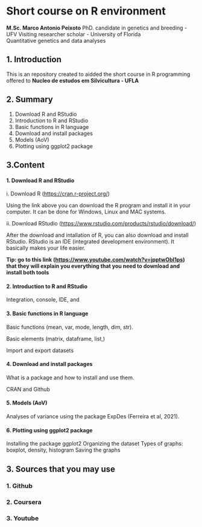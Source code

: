 # Short course on R environment

**M.Sc. Marco Antonio Peixoto**
PhD. candidate in genetics and breeding - UFV
Visiting researcher scholar - University of Florida  
Quantitative genetics and data analyses

## 1. Introduction

This is an repository created to aidded the short course in R programming offered to **Nucleo de estudos em Silvicultura - UFLA**


## 2. Summary

1. Download R and RStudio
2. Introduction to R and RStudio
3. Basic functions in R language 
4. Download and install packages
5. Models (AoV)
6. Plotting using ggplot2 package

## 3.Content

#### 1. Download R and RStudio

i. Download R (https://cran.r-project.org/) 

Using the link above you can download the R program and install it in your computer. It can be done for Windows, Linux and MAC systems.

ii. Download RStudio (https://www.rstudio.com/products/rstudio/download/)

After the download and intallation of R, you can also download and install RStudio. RStudio is an IDE (integrated development environment). It basically makes your life easier.

**Tip: go to this link (https://www.youtube.com/watch?v=jpptwObI1ps) that they will explain you everything that you need to download and install both tools**

#### 2. Introduction to R and RStudio

Integration, console, IDE, and 

#### 3. Basic functions in R language 

Basic functions (mean, var, mode, length, dim, str).

Basic elements (matrix, dataframe, list,)

Import and export datasets

#### 4. Download and install packages

What is a package and how to install and use them.

CRAN and Github

#### 5. Models (AoV)

Analyses of variance using the package ExpDes (Ferreira et al, 2021).

#### 6. Plotting using **ggplot2** package

Installing the package ggplot2
Organizing the dataset
Types of graphs: boxplot, density, histogram
Saving the graphs

## 3. Sources that you may use

### 1. Github

### 2. Coursera

### 3. Youtube
